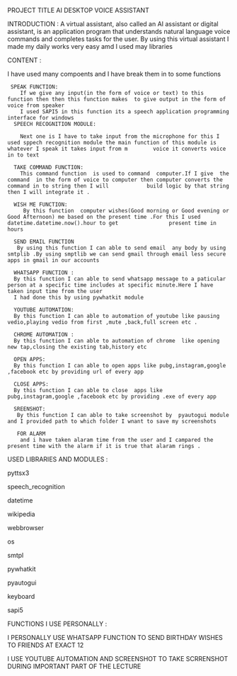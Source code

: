 PROJECT TITLE
AI DESKTOP VOICE ASSISTANT


INTRODUCTION :
A virtual assistant, also called an AI assistant or digital assistant, is an application program that understands natural language voice commands and completes tasks for the user.
 By using this virtual assistant I made my daily works very easy amd I used may libraries
 
 
 CONTENT :
 
 I have used many compoents and I have break them in to some functions
 
     SPEAK FUNCTION:
        If we give any input(in the form of voice or text) to this function then then this function makes  to give output in the form of voice from speaker 
        I used SAPI5 in this function its a speech application programming interface for windows 
      SPEECH RECOGNITION MODULE:
      
        Next one is I have to take input from the microphone for this I used sppech recognition module the main function of this module is whatever I speak it takes input from m        voice it converts voice in to text 
        
      TAKE COMMAND FUNCTION:
        This command function  is used to command  computer.If I give  the command  in the form of voice to computer then computer converts the command in to string then I will            build logic by that string then I will integrate it .
        
      WISH ME FUNCTION:
         By this function  computer wishes(Good morning or Good evening or Good Afternoon) me based on the present time .For this I used datetime.datetime.now().hour to get                present time in hours  
         
      SEND EMAIL FUNCTION 
       By using this function I can able to send email  any body by using smtplib .By using smptlib we can send gmail through email less secure apps in gmail in our accounts 
       
      WHATSAPP FUNCTION :
      By this function I can able to send whatsapp message to a paticular person at a specific time includes at specific minute.Here I have taken input time from the user
      I had done this by using pywhatkit module
      
      YOUTUBE AUTOMATION:
      By this function I can able to automation of youtube like pausing vedio,playing vedio from first ,mute ,back,full screen etc .
      
      CHROME AUTOMATION :
      By this function I can able to automation of chrome  like opening new tap,closing the existing tab,history etc 
      
      OPEN APPS:
      By this function I can able to open apps like pubg,instagram,google ,facebook etc by providing url of every app
      
      CLOSE APPS:
      By this function I can able to close  apps like pubg,instagram,google ,facebook etc by providing .exe of every app
      
      SREENSHOT:
       By this function I can able to take screenshot by  pyautogui module and I provided path to which folder I wnant to save my screenshots 
       
       FOR ALARM
        and i have taken alaram time from the user and I campared the present time with the alarm if it is true that alaram rings .
        
        
USED LIBRARIES AND MODULES :

 pyttsx3 
 
 speech_recognition 
 
 datetime
 
 wikipedia 
 
 webbrowser
 
 os
 
 smtpl
 
 pywhatkit
 
 pyautogui
 
keyboard

sapi5


 FUNCTIONS I USE PERSONALLY :
 
I  PERSONALLY USE WHATSAPP FUNCTION TO SEND BIRTHDAY WISHES TO FRIENDS AT EXACT 12 

I USE YOUTUBE AUTOMATION AND SCREENSHOT TO TAKE SCRRENSHOT DURING IMPORTANT PART OF THE LECTURE 

      
        
       
       
      
       
       
       

